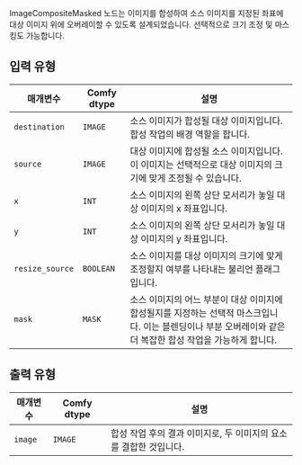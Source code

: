 ImageCompositeMasked 노드는 이미지를 합성하여 소스 이미지를 지정된 좌표에 대상 이미지 위에 오버레이할 수 있도록 설계되었습니다. 선택적으로 크기 조정 및 마스킹도 가능합니다.

## 입력 유형
| 매개변수 | Comfy dtype | 설명 |
|-----------|-------------|-------------|
| `destination` | `IMAGE` | 소스 이미지가 합성될 대상 이미지입니다. 합성 작업의 배경 역할을 합니다. |
| `source` | `IMAGE` | 대상 이미지에 합성될 소스 이미지입니다. 이 이미지는 선택적으로 대상 이미지의 크기에 맞게 조정될 수 있습니다. |
| `x` | `INT` | 소스 이미지의 왼쪽 상단 모서리가 놓일 대상 이미지의 x 좌표입니다. |
| `y` | `INT` | 소스 이미지의 왼쪽 상단 모서리가 놓일 대상 이미지의 y 좌표입니다. |
| `resize_source` | `BOOLEAN` | 소스 이미지를 대상 이미지의 크기에 맞게 조정할지 여부를 나타내는 불리언 플래그입니다. |
| `mask` | `MASK` | 소스 이미지의 어느 부분이 대상 이미지에 합성될지를 지정하는 선택적 마스크입니다. 이는 블렌딩이나 부분 오버레이와 같은 더 복잡한 합성 작업을 가능하게 합니다. |

## 출력 유형

| 매개변수 | Comfy dtype | 설명 |
|-----------|-------------|-------------|
| `image` | `IMAGE` | 합성 작업 후의 결과 이미지로, 두 이미지의 요소를 결합한 것입니다. |